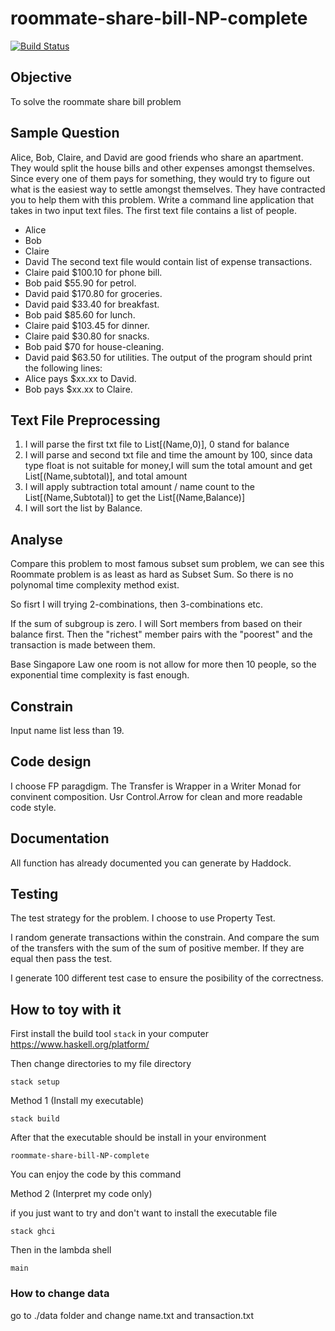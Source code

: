 # roommate-share-bill-NP-complete
[![Build Status](https://travis-ci.org/xiongchenyu6/roommate-share-bill-NP-complete.svg?branch=master)](https://travis-ci.org/xiongchenyu6/roommate-share-bill-NP-complete)

## Objective
To solve the roommate share bill problem

## Sample Question
Alice, Bob, Claire, and David are good friends who share an apartment. They would split the
house bills and other expenses amongst themselves. Since every one of them pays for
something, they would try to figure out what is the easiest way to settle amongst themselves.
They have contracted you to help them with this problem.
Write a command line application that takes in two input text files.
The first text file contains a list of people.

* Alice
* Bob
* Claire
* David
The second text file would contain list of expense transactions.
* Claire paid $100.10 for phone bill.
* Bob paid $55.90 for petrol.
* David paid $170.80 for groceries.
* David paid $33.40 for breakfast.
* Bob paid $85.60 for lunch.
* Claire paid $103.45 for dinner.
* Claire paid $30.80 for snacks.
* Bob paid $70 for house-cleaning.
* David paid $63.50 for utilities.
The output of the program should print the following lines:
* Alice pays $xx.xx to David.
* Bob pays $xx.xx to Claire.

## Text File Preprocessing
1. I will parse the first txt file to List[(Name,0)], 0 stand for balance
2. I will parse and second txt file and time the amount by 100, since data type float is not suitable for money,I will sum the total amount and get List[(Name,subtotal)], and total amount
3. I will apply subtraction total amount / name count to the List[(Name,Subtotal)] to get the List[(Name,Balance)]
4. I will sort the list by Balance.

## Analyse
Compare this problem to most famous subset sum problem, we can see this Roommate problem is as least as hard as Subset Sum.
So there is no polynomal time complexity method exist.

So fisrt I will trying 2-combinations, then 3-combinations etc.

If the sum of subgroup is zero. I will Sort members from based on their balance first. Then the "richest" member pairs with the "poorest" and the transaction is made between them.

Base Singapore Law one room is not allow for more then 10 people, so the exponential time complexity is fast enough.

## Constrain
   Input name list less than 19.

## Code design
   I choose FP paragdigm.
   The Transfer is Wrapper in a Writer Monad for convinent composition.
   Usr Control.Arrow for clean and more readable code style.

## Documentation
   All function has already documented you can generate by Haddock.

## Testing
 The test strategy for the problem. I choose to use Property Test.

 I random generate transactions within the constrain. And compare the sum of the transfers with
 the sum of the sum of positive member. If they are equal then pass the test.

 I generate 100 different test case to ensure the posibility of the correctness.

## How to toy with it

First install the build tool `stack` in your computer
<https://www.haskell.org/platform/>

Then change directories to my file directory
```
stack setup
```
Method 1 (Install my executable)
```
stack build
```

After that the executable should be install in your environment

```
roommate-share-bill-NP-complete
```

You can enjoy the code by this command


Method 2 (Interpret my code only)

if you just want to try and don't want to install the executable file

```
stack ghci
```

Then in the lambda shell

```
main
```
### How to change data
 go to ./data folder and change name.txt and transaction.txt
